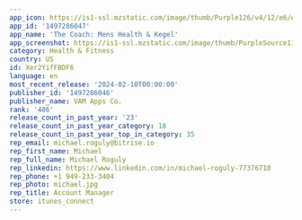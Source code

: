 ```yaml
---
app_icon: https://is1-ssl.mzstatic.com/image/thumb/Purple126/v4/12/e6/e6/12e6e6b5-8519-4548-b088-d9136676fa70/AppIcon-1x_U007emarketing-0-5-0-P3-85-220.png/1024x1024bb.png
app_id: '1497286047'
app_name: 'The Coach: Mens Health & Kegel'
app_screenshot: https://is1-ssl.mzstatic.com/image/thumb/PurpleSource116/v4/93/bb/de/93bbde32-29d2-f7d1-0537-f152e8807309/df6f3d51-8c68-40f0-b05c-3ff0d2f4c3a4_3_2688_1.png/1242x2688bb.png
category: Health & Fitness
country: US
id: Xer2YifFBDF6
language: en
most_recent_release: '2024-02-10T00:00:00'
publisher_id: '1497286046'
publisher_name: VAM Apps Co.
rank: '486'
release_count_in_past_year: '23'
release_count_in_past_year_category: 18
release_count_in_past_year_top_in_category: 35
rep_email: michael.roguly@bitrise.io
rep_first_name: Michael
rep_full_name: Michael Roguly
rep_linkedin: https://www.linkedin.com/in/michael-roguly-77376710
rep_phone: +1 949-233-3404
rep_photo: michael.jpg
rep_title: Account Manager
store: itunes_connect
---
```

